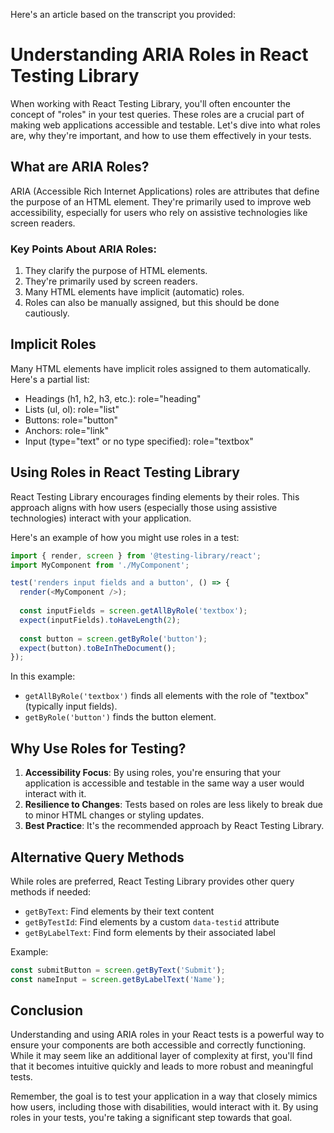 Here's an article based on the transcript you provided:

# Understanding ARIA Roles in React Testing Library

When working with React Testing Library, you'll often encounter the concept of "roles" in your test queries. These roles are a crucial part of making web applications accessible and testable. Let's dive into what roles are, why they're important, and how to use them effectively in your tests.

## What are ARIA Roles?

ARIA (Accessible Rich Internet Applications) roles are attributes that define the purpose of an HTML element. They're primarily used to improve web accessibility, especially for users who rely on assistive technologies like screen readers.

### Key Points About ARIA Roles:

1. They clarify the purpose of HTML elements.
2. They're primarily used by screen readers.
3. Many HTML elements have implicit (automatic) roles.
4. Roles can also be manually assigned, but this should be done cautiously.

## Implicit Roles

Many HTML elements have implicit roles assigned to them automatically. Here's a partial list:

- Headings (h1, h2, h3, etc.): role="heading"
- Lists (ul, ol): role="list"
- Buttons: role="button"
- Anchors: role="link"
- Input (type="text" or no type specified): role="textbox"

## Using Roles in React Testing Library

React Testing Library encourages finding elements by their roles. This approach aligns with how users (especially those using assistive technologies) interact with your application.

Here's an example of how you might use roles in a test:

```javascript
import { render, screen } from '@testing-library/react';
import MyComponent from './MyComponent';

test('renders input fields and a button', () => {
  render(<MyComponent />);
  
  const inputFields = screen.getAllByRole('textbox');
  expect(inputFields).toHaveLength(2);
  
  const button = screen.getByRole('button');
  expect(button).toBeInTheDocument();
});
```

In this example:
- `getAllByRole('textbox')` finds all elements with the role of "textbox" (typically input fields).
- `getByRole('button')` finds the button element.

## Why Use Roles for Testing?

1. **Accessibility Focus**: By using roles, you're ensuring that your application is accessible and testable in the same way a user would interact with it.
2. **Resilience to Changes**: Tests based on roles are less likely to break due to minor HTML changes or styling updates.
3. **Best Practice**: It's the recommended approach by React Testing Library.

## Alternative Query Methods

While roles are preferred, React Testing Library provides other query methods if needed:

- `getByText`: Find elements by their text content
- `getByTestId`: Find elements by a custom `data-testid` attribute
- `getByLabelText`: Find form elements by their associated label

Example:

```javascript
const submitButton = screen.getByText('Submit');
const nameInput = screen.getByLabelText('Name');
```

## Conclusion

Understanding and using ARIA roles in your React tests is a powerful way to ensure your components are both accessible and correctly functioning. While it may seem like an additional layer of complexity at first, you'll find that it becomes intuitive quickly and leads to more robust and meaningful tests.

Remember, the goal is to test your application in a way that closely mimics how users, including those with disabilities, would interact with it. By using roles in your tests, you're taking a significant step towards that goal.